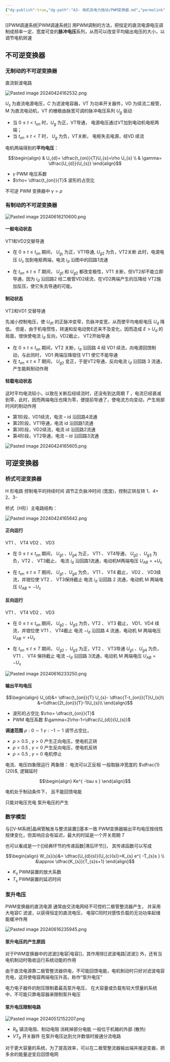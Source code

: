 ```yaml
---
{"dg-publish":true,"dg-path":"A3- 电机及电力拖动/PWM变换器.md","permalink":"/A3- 电机及电力拖动/PWM变换器/","dgPassFrontmatter":true,"noteIcon":"","created":"2025-08-02T10:36:28.429+08:00","updated":"2025-08-28T21:53:12.760+08:00"}
---
```


[[PWM调速系统\|PWM调速系统]]
用PWM调制的方法，把恒定的直流电源电压调制成频率一定、宽度可变的**脉冲电压**系列，从而可以改变平均输出电压的大小，以调节电机转速
## 不可逆变换器
### 无制动的不可逆变换器
直流斩波电路

![Pasted image 20240424162532.png](../img/user/Functional%20files/Photo%20Resources/Pasted%20image%2020240424162532.png)

$U_{s}$ 为直流电源电压，$C$ 为滤波电容器，VT 为功率开关器件，VD 为续流二极管，M 为直流电动机，VT 的栅极由脉宽可调的脉冲电压系列 $U_{g}$ 驱动

- 当 $0\leq t<t_{on}$ 时，$U_{g}$ 为正，VT导通，
	电源电压通过VT加到电动机电枢两端； 
- 当 $t_{on} ≤ t < T$ 时， $U_{g}$ 为负，VT关断，
	电枢失去电源，经VD 续流

电机两端得到的**平均电压**：

$$\begin{align}
 & U_{d}= \dfrac{t_{on}}{T}U_{s}=\rho U_{s} \\
 & \gamma= \dfrac{U_{d}}{U_{s}}
\end{align}$$

- $\gamma$    PWM 电压系数
- $\rho= \dfrac{t_{on}}{T}$ 波形的占空比

不可逆 PWM 变换器中 $\gamma=\rho$

### 有制动的不可逆变换器
 
![Pasted image 20240616210600.png](../img/user/Functional%20files/Photo%20Resources/Pasted%20image%2020240616210600.png)
#### 一般电动状态
VT1和VD2交替导通

- 在 $0\leq t\leq t_{on}$ 期间，
	$U_{g_{1}}$ 为正，VT1导通, $U_{g{2}}$ 为负，VT2关断
	此时，电源电压 $U_{s}$ 加到电枢两端，电流 $i_{d}$ 沿图中的回路1流通

- 在 $t_{on}\leq t\leq T$ 期间，
	$U_{g1}$ 和 $U_{g2}$ 都改变极性，VT1 关断，但VT2却不能立即导通，因为 $i_{d}$ 沿回路2 经二极管VD2续流，在VD2两端产生的压降给 VT2施加反压，使它失去导通的可能。

#### 制动状态
VT2和VD1 交替导通

先减小控制电压，使 $U_{ d 1}$ 的正脉冲变窄，负脉冲变宽，从而使平均电枢电压 $U_{d}$ 降低。
但是，由于机电惯性，转速和反电动势E还来不及变化，因而造成 $E > U_{d}$ 的局面，很快使电流 $i_{d}$ 反向，VD2截止， VT2开始导通
- 在 $0\leq t\leq t_{on}$ 期间，VT2 关断，$i_{d}$ 沿回路 4 经 VD1 续流，向电源回馈制动，与此同时， VD1 两端压降钳住 VT1 使它不能导通
- 在 $t_{on}\leq t\leq T$ 期间， $U_{g 2}$ 变正，于是VT2导通，反向电流 $i_{d}$ 沿回路 3 流通，产生能耗制动作用

#### 轻载电动状态
这时平均电流较小，以致在关断后经续流时，还没有到达周期 $T$ ，电流已经衰减到零，此时，因而两端电压也降为零，便提前导通了，使电流方向变动，产生局部时间的制动作用
- 第1阶段，VD1续流，电流 – id 沿回路4流通
- 第2阶段，VT1导通，电流 id 沿回路1流通
- 第3阶段，VD2续流，电流 id 沿回路2流通
- 第4阶段，VT2导通，电流 – id 沿回路3流通

![Pasted image 20240424165605.png](../img/user/Functional%20files/Photo%20Resources/Pasted%20image%2020240424165605.png)

## 可逆变换器
### 桥式可逆变换器
H 形电路
控制电平的持续时间
调节正负脉冲时间 (宽度)，控制正转反转
1、4+
2、3-

桥式（H形）主电路结构：

![Pasted image 20240424165642.png](../img/user/Functional%20files/Photo%20Resources/Pasted%20image%2020240424165642.png)

#### 正向运行
VT1 、  VT4
VD2 、 VD3
- 在 $0 ≤ t ≤ t_{on}$ 期间，
	$U_{g1}$ 、$U_{g {4}}$ 为正， VT1 、 VT4导通，
	$U_{g {2}}$ 、$U_{g {3}}$ 为负，VT2 、 VT3截止，
	电流 $i_{d}$ 沿回路1流通，电动机M两端电压 $U_{AB} = +U_{s}$ 

- 在 $t_{on} ≤ t ≤ T$ 期间， 
	$U_{g1}$ 、$U_{g {4}}$ 为负， VT1 、 VT4 截止，
	VD2 、 VD3续流，并钳位使 VT2 、 VT3保持截止
	电流 $i_{d}$ 沿回路 2 流通，电动机 M 两端电压 $U_{AB} = -U_{s}$ 

#### 反向运行
VT1 、  VT4
VD2 、 VD3
- 在 $0 ≤ t ≤ t_{on}$ 期间，
	$U_{g {2}}$ 、$U_{g {3}}$ 为负，VT2 、 VT3 截止，
	VD1、VD4 续流，并钳位使 VT1 、 VT4截止
	电流 $-i_{d}$ 沿回路 4 流通，电动机 M 两端电压 $U_{AB} = +U_{s}$ 

- 在 $t_{on} ≤ t ≤ T$ 期间， 
	$U_{g {2}}$ 、$U_{g {3}}$ 为正，VT2 、 VT3导通
	$U_{g1}$ 、$U_{g {4}}$ 为负， VT1 、 VT4 保持截止
	电流 $-i_{d}$ 沿回路 3流通，电动机 M 两端电压 $U_{AB} = -U_{s}$ 


![Pasted image 20240616233250.png](../img/user/Functional%20files/Photo%20Resources/Pasted%20image%2020240616233250.png)
#### 输出平均电压
$$\begin{align}
  U_{d}&= \dfrac{t_{on}}{T} U_{s}- \dfrac{T-t_{on}}{T}U_{s}\\
&=(\dfrac{2t_{on}}{T}-1)U_{s}\\
\end{align}$$

- 波形的占空比
	$\rho= \dfrac{t_{on}}{T}$ 
-  PWM 电压系数
	$\gamma=2\rho-1=\dfrac{U_{d}}{U_{s}}$

**调速范围**   $\rho:0\sim 1$   $\gamma :-1\sim 1$
调节占空比，
-  $\rho>0.5$  , $\gamma>0$ 产生正向电压，使电机正转
-  $\rho<0.5$  , $\gamma<0$ 产生反向电压，使电机反转
-  $\rho=0.5$  , $\gamma=0$   电机停止



电流、电压四象限运行
两象限： 电流可以正反相
一般取脉冲宽度的 $\dfrac{1}{20}$, 逻辑延时

$$\begin{align}
Ke^{ -\tau s }
\end{align}$$

电机处于制动条件下，
且不能回馈电能

只能对电压充电
泵升电压的产生

### 数学模型
与[[V-M系统\|晶闸管触发与整流装置]]基本一致
PWM变换器输出平均电压按线性规律变化，但其响应会有延迟，最大的时延是一个开关周期 $T$

也可以看成是一个[[经典环节的传递函数\|滞后环节]]，
其传递函数可以写成

$$\begin{align}
W_{s}(s)&= \dfrac{U_{d}(s)}{U_{c}(s)}=K_{s} e^{ -T_{s}s } \\
&\approx \dfrac{K_{s}}{T_{s}s+1}
\end{align}$$

- $K_{s}$  PWM装置的放大系数
- $T_{s}$   PWM装置的延迟时间

### 泵升电压
PWM变换器的直流电源
	通常由交流电网经不可控的二极管整流器产生，
	并采用大电容C 滤波，以获得恒定的直流电压，
	电容C同时对感性负载的无功功率起储能缓冲作用

![Pasted image 20240616235945.png](../img/user/Functional%20files/Photo%20Resources/Pasted%20image%2020240616235945.png)
#### 泵升电压的产生原因
对于PWM变换器中的滤波[[电容\|电容]]，其作用除[[滤波电路\|滤波]] 外，还有当电机制动时吸收运行系统动能的作用

由于直流电源靠二极管整流器供电，不可能回馈电能，电机制动时只好对滤波电容充电，这将使电容两端电压升高，称作“泵升电压”

电力电子器件的耐压限制着最高泵升电压，
在大容量或负载有较大惯量的系统中，不可能只靠电容器来限制泵升电压
#### 泵升电压限制电路
![Pasted image 20240512152207.png](../img/user/Functional%20files/Photo%20Resources/Pasted%20image%2020240512152207.png)

- $R_{b}$    镇流电阻、制动电阻
	消耗掉部分电能
	一般位于机箱的外部 (散热)
- $VT_{b}$   开关器件
	在泵升电压达到允许数值时接通分流电路

对于更大容量的系统，为了提高效率，可以在二极管整流器输出端并接逆变器，把多余的能量逆变后回馈电网





